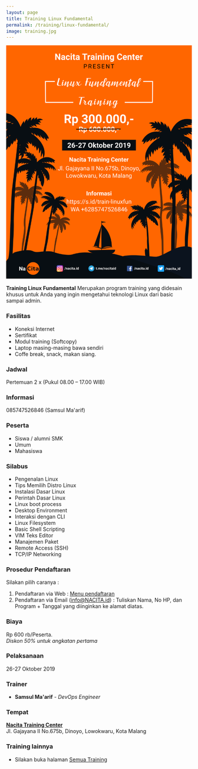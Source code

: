 ```yaml
---
layout: page
title: Training Linux Fundamental
permalink: /training/linux-fundamental/
image: training.jpg
---
```


<img src="/img/linux-fundamental-training-1.png" class="traning-poster"/>

**Training Linux Fundamental** Merupakan program training yang didesain khusus untuk Anda yang ingin mengetahui teknologi Linux dari basic sampai admin.

### Fasilitas
- Koneksi Internet
- Sertifikat
- Modul training (Softcopy)
- Laptop masing-masing bawa sendiri
- Coffe break, snack, makan siang.

### Jadwal
Pertemuan 2 x (Pukul 08.00 – 17.00 WIB)

### Informasi
085747526846 (Samsul Ma'arif)

### Peserta
- Siswa / alumni SMK
- Umum
- Mahasiswa

### Silabus
- Pengenalan Linux
- Tips Memilih Distro Linux
- Instalasi Dasar Linux
- Perintah Dasar Linux
- Linux boot process
- Desktop Environment
- Interaksi dengan CLI
- Linux Filesystem
- Basic Shell Scripting
- VIM Teks Editor
- Manajemen Paket
- Remote Access (SSH)
- TCP/IP Networking

### Prosedur Pendaftaran

Silakan pilih caranya :
1. Pendaftaran via Web : [Menu pendaftaran](/pendaftaran)
2. Pendaftaran via Email (info@NACITA.id) :
Tuliskan Nama, No HP, dan Program + Tanggal yang diinginkan ke alamat diatas.


### Biaya
Rp 600 rb/Peserta.<br>
*Diskon 50% untuk angkatan pertama*

### Pelaksanaan
26-27 Oktober 2019

### Trainer
- **Samsul Ma'arif** - *DevOps Engineer*

### Tempat
[**Nacita Training Center**](https://s.id/NacitaMalang)<br>
Jl. Gajayana II No.675b, Dinoyo, Lowokwaru, Kota Malang

### Training lainnya
- Silakan buka halaman [Semua Training](/training/)
